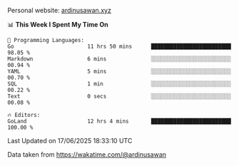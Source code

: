 Personal website: [ardinusawan.xyz](https://ardinusawan.xyz)

<!--START_SECTION:waka-->
📊 **This Week I Spent My Time On** 

```text
💬 Programming Languages: 
Go                       11 hrs 50 mins      █████████████████████████   98.05 % 
Markdown                 6 mins              ░░░░░░░░░░░░░░░░░░░░░░░░░   00.94 % 
YAML                     5 mins              ░░░░░░░░░░░░░░░░░░░░░░░░░   00.70 % 
SQL                      1 min               ░░░░░░░░░░░░░░░░░░░░░░░░░   00.22 % 
Text                     0 secs              ░░░░░░░░░░░░░░░░░░░░░░░░░   00.08 % 

🔥 Editors: 
GoLand                   12 hrs 4 mins       █████████████████████████   100.00 % 
```


 Last Updated on 17/06/2025 18:33:10 UTC
<!--END_SECTION:waka-->
Data taken from https://wakatime.com/@ardinusawan
